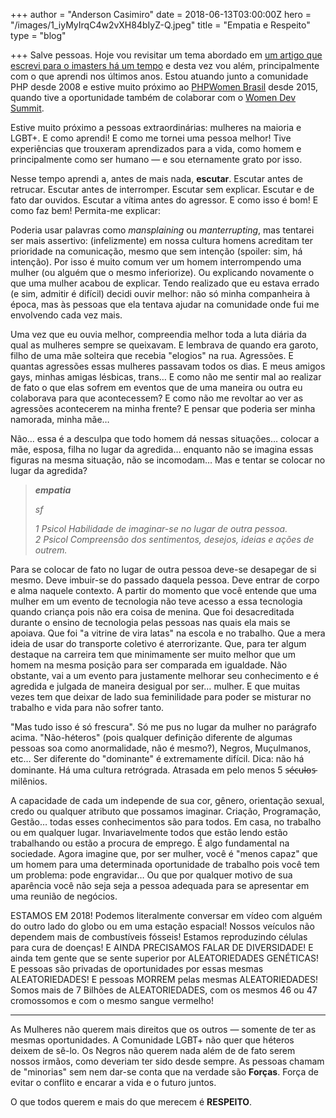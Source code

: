 +++
author = "Anderson Casimiro"
date = 2018-06-13T03:00:00Z
hero = "/images/1_iyMyIrqC4w2vXH84bIyZ-Q.jpeg"
title = "Empatia e Respeito"
type = "blog"

+++
Salve pessoas. Hoje vou revisitar um tema abordado em [um artigo que escrevi para o imasters há um tempo](https://imasters.com.br/back-end/gangues-da-nova-web) e desta vez vou além, principalmente com o que aprendi nos últimos anos. Estou atuando junto a comunidade PHP desde 2008 e estive muito próximo ao [PHPWomen Brasil](https://phpwomen.org.br/) desde 2015, quando tive a oportunidade também de colaborar com o [Women Dev Summit](http://womendevsummit.com/).

Estive muito próximo a pessoas extraordinárias: mulheres na maioria e LGBT+. E como aprendi! E como me tornei uma pessoa melhor! Tive experiências que trouxeram aprendizados para a vida, como homem e principalmente como ser humano — e sou eternamente grato por isso.

Nesse tempo aprendi a, antes de mais nada, **escutar**. Escutar antes de retrucar. Escutar antes de interromper. Escutar sem explicar. Escutar e de fato dar ouvidos. Escutar a vítima antes do agressor. E como isso é bom! E como faz bem! Permita-me explicar:

Poderia usar palavras como _mansplaining_ ou _manterrupting_, mas tentarei ser mais assertivo: (infelizmente) em nossa cultura homens acreditam ter prioridade na comunicação, mesmo que sem intenção (spoiler: sim, há intenção). Por isso é muito comum ver um homem interrompendo uma mulher (ou alguém que o mesmo inferiorize). Ou explicando novamente o que uma mulher acabou de explicar. Tendo realizado que eu estava errado (e sim, admitir é difícil) decidi ouvir melhor: não só minha companheira à época, mas às pessoas que ela tentava ajudar na comunidade onde fui me envolvendo cada vez mais.

Uma vez que eu ouvia melhor, compreendia melhor toda a luta diária da qual as mulheres sempre se queixavam. E lembrava de quando era garoto, filho de uma mãe solteira que recebia "elogios" na rua. Agressões. E quantas agressões essas mulheres passavam todos os dias. E meus amigos gays, minhas amigas lésbicas, trans… E como não me sentir mal ao realizar de fato o que elas sofrem em eventos que de uma maneira ou outra eu colaborava para que acontecessem? E como não me revoltar ao ver as agressões acontecerem na minha frente? E pensar que poderia ser minha namorada, minha mãe…

Não… essa é a desculpa que todo homem dá nessas situações… colocar a mãe, esposa, filha no lugar da agredida… enquanto não se imagina essas figuras na mesma situação, não se incomodam… Mas e tentar se colocar no lugar da agredida?

> **_empatia_**
>
> _sf_
>
> _1 Psicol Habilidade de imaginar-se no lugar de outra pessoa.  
> 2 Psicol Compreensão dos sentimentos, desejos, ideias e ações de outrem._

Para se colocar de fato no lugar de outra pessoa deve-se desapegar de si mesmo. Deve imbuir-se do passado daquela pessoa. Deve entrar de corpo e alma naquele contexto. A partir do momento que você entende que uma mulher em um evento de tecnologia não teve acesso a essa tecnologia quando criança pois não era coisa de menina. Que foi desacreditada durante o ensino de tecnologia pelas pessoas nas quais ela mais se apoiava. Que foi "a vitrine de vira latas" na escola e no trabalho. Que a mera ideia de usar do transporte coletivo é aterrorizante. Que, para ter algum destaque na carreira tem que minimamente ser muito melhor que um homem na mesma posição para ser comparada em igualdade. Não obstante, vai a um evento para justamente melhorar seu conhecimento e é agredida e julgada de maneira desigual por ser… mulher. E que muitas vezes tem que deixar de lado sua feminilidade para poder se misturar no trabalho e vida para não sofrer tanto.

"Mas tudo isso é só frescura". Só me pus no lugar da mulher no parágrafo acima. "Não-héteros" (pois qualquer definição diferente de algumas pessoas soa como anormalidade, não é mesmo?), Negros, Muçulmanos, etc… Ser diferente do "dominante" é extremamente difícil. Dica: não há dominante. Há uma cultura retrógrada. Atrasada em pelo menos 5 s̵é̵c̵u̵l̵o̵s̵ milênios.

A capacidade de cada um independe de sua cor, gênero, orientação sexual, credo ou qualquer atributo que possamos imaginar. Criação, Programação, Gestão… todas esses conhecimentos são para todos. Em casa, no trabalho ou em qualquer lugar. Invariavelmente todos que estão lendo estão trabalhando ou estão a procura de emprego. É algo fundamental na sociedade. Agora imagine que, por ser mulher, você é "menos capaz" que um homem para uma determinada oportunidade de trabalho pois você tem um problema: pode engravidar… Ou que por qualquer motivo de sua aparência você não seja seja a pessoa adequada para se apresentar em uma reunião de negócios.

ESTAMOS EM 2018! Podemos literalmente conversar em vídeo com alguém do outro lado do globo ou em uma estação espacial! Nossos veículos não dependem mais de combustíveis fósseis! Estamos reproduzindo células para cura de doenças! E AINDA PRECISAMOS FALAR DE DIVERSIDADE! E ainda tem gente que se sente superior por ALEATORIEDADES GENÉTICAS! E pessoas são privadas de oportunidades por essas mesmas ALEATORIEDADES! E pessoas MORREM pelas mesmas ALEATORIEDADES! Somos mais de 7 Bilhões de ALEATORIEDADES, com os mesmos 46 ou 47 cromossomos e com o mesmo sangue vermelho!

***

As Mulheres não querem mais direitos que os outros — somente de ter as mesmas oportunidades. A Comunidade LGBT+ não quer que héteros deixem de sê-lo. Os Negros não querem nada além de de fato serem nossos irmãos, como deveriam ter sido desde sempre. As pessoas chamam de "minorias" sem nem dar-se conta que na verdade são **Forças**. Força de evitar o conflito e encarar a vida e o futuro juntos.

O que todos querem e mais do que merecem é **RESPEITO**.